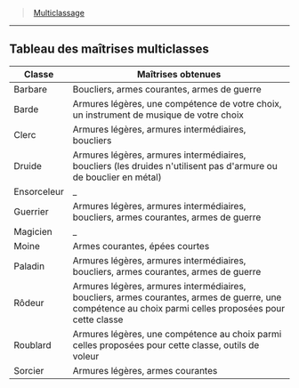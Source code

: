 ﻿---
!Generic
Id: multiclassing_hd.md#tableau-des-maîtrises-multiclasses
ParentLink: multiclassing_hd.md#multiclassage
Name: Tableau des maîtrises multiclasses
ParentName: Multiclassage
NameLevel: 2
---
> [Multiclassage](hd_multiclassing.md)

---

## Tableau des maîtrises multiclasses

|Classe|Maîtrises obtenues|
|---|---|
|Barbare|Boucliers, armes courantes, armes de guerre|
|Barde|Armures légères, une compétence de votre choix, un instrument de musique de votre choix|
|Clerc|Armures légères, armures intermédiaires, boucliers|
|Druide|Armures légères, armures intermédiaires, boucliers (les druides n'utilisent pas d'armure ou de bouclier en métal)|
|Ensorceleur|_|
|Guerrier|Armures légères, armures intermédiaires, boucliers, armes courantes, armes de guerre|
|Magicien|_|
|Moine|Armes courantes, épées courtes|
|Paladin|Armures légères, armures intermédiaires, boucliers, armes courantes, armes de guerre|
|Rôdeur|Armures légères, armures intermédiaires, boucliers, armes courantes, armes de guerre, une compétence au choix parmi celles proposées pour cette classe|
|Roublard|Armures légères, une compétence au choix parmi celles proposées pour cette classe, outils de voleur|
|Sorcier|Armures légères, armes courantes|

